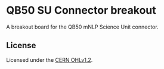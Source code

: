 # QB50 SU Connector breakout

A breakout board for the QB50 mNLP Science Unit connector.

## License

Licensed under the [CERN OHLv1.2](LICENSE).
